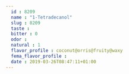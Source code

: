 ```yaml
---
  id : 8209
  name : "1-Tetradecanol"
  slug : 8209
  taste : 
  bitter : 0
  odor : 
  natural : 1
  flavor_profile : coconut@orris@fruity@waxy
  fema_flavor_profile : 
  date : 2019-03-26T08:47:11+01:00
---
```



